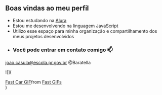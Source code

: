 ## Boas vindas ao meu perfil ##

- Estou estudando na [Alura](alura.com.br)
- Estou me desenvolvendo na linguagem JavaScript
- Utilizo esse espaço para minha organização e compartilhamento dos meus projetos desenvolvidos
- ### Você pode entrar em contato comigo 📫

joao.casula@escola.pr.gov.br @Baratella


![](<div class="tenor-gif-embed" data-postid="22098603" data-share-method="host" data-aspect-ratio="1.64948" data-width="100%"><a href="https://tenor.com/view/fast-car-gif-22098603">Fast Car GIF</a>from <a href="https://tenor.com/search/fast-gifs">Fast GIFs</a></div> <script type="text/javascript" async src="https://tenor.com/embed.js"></script>)
